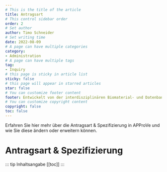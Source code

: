 ```yaml
---
# This is the title of the article
title: Antragsart
# This control sidebar order
order: 2
# Set author
author: Timo Schneider
# Set writing time
date: 2022-08-09
# A page can have multiple categories
category:
- Administration
# A page can have multiple tags
tag:
- Inquiry
# this page is sticky in article list
sticky: false
# this page will appear in starred articles
star: false
# You can customize footer content
footer: Entwickelt von der interdisziplinären Biomaterial- und Datenbank Frankfurt (iBDF)
# You can customize copyright content
copyright: false
toc: false
---
```


Erfahren Sie hier mehr über die Antragsart & Spezifizierung in APProVe und wie Sie diese ändern oder erweitern können.

<!-- more -->

# Antragsart & Spezifizierung


::: tip Inhaltsangabe
[[toc]]
:::
